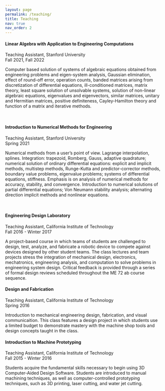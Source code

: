 ```yaml
---
layout: page
permalink: /teaching/
title: Teaching
nav: true
nav_order: 2
---
```


#### <span style="color:var(--global-theme-color)"><b>Linear Algebra with Application to Engineering Computations</b></span>
Teaching Assistant, Stanford University  
Fall 2021, Fall 2022

Computer based solution of systems of algebraic equations obtained from engineering problems and eigen-system analysis, Gaussian elimination, effect of round-off error, operation counts, banded matrices arising from discretization of differential equations, ill-conditioned matrices, matrix theory, least square solution of unsolvable systems, solution of non-linear algebraic equations, eigenvalues and eigenvectors, similar matrices, unitary and Hermitian matrices, positive definiteness, Cayley-Hamilton theory and function of a matrix and iterative methods.

<br/>

#### <span style="color:var(--global-theme-color)"><b>Introduction to Numerical Methods for Engineering</b></span>
Teaching Assistant, Stanford University  
Spring 2021

Numerical methods from a user’s point of view. Lagrange interpolation, splines. Integration: trapezoid, Romberg, Gauss, adaptive quadrature; numerical solution of ordinary differential equations: explicit and implicit methods, multistep methods, Runge-Kutta and predictor-corrector methods, boundary value problems, eigenvalue problems; systems of differential equations, stiffness. Emphasis is on analysis of numerical methods for accuracy, stability, and convergence. Introduction to numerical solutions of partial differential equations; Von Neumann stability analysis; alternating direction implicit methods and nonlinear equations.

<br/>

#### <span style="color:var(--global-theme-color)"><b>Engineering Design Laboratory</b></span>
Teaching Assistant, California Institute of Technology  
Fall 2016 -  Winter 2017

A project-based course in which teams of students are challenged to design, test, analyze, and fabricate a robotic device to compete against devices designed by other student teams. The class lectures and team projects stress the integration of mechanical design, electronics, mechatronics, engineering analysis, and computation to solve problems in engineering system design. Critical feedback is provided through a series of formal design reviews scheduled throughout the ME 72 ab course sequence. 

#### <span style="color:var(--global-theme-color)"><b>Design and Fabrication</b></span>
Teaching Assistant, California Institute of Technology  
Spring 2016

Introduction to mechanical engineering design, fabrication, and visual communicaition. This class features a design project in which students use a limited budget to demonstrate mastery with the machine shop tools and design concepts taught in the class. 

#### <span style="color:var(--global-theme-color)"><b>Introduction to Machine Prototyping</b></span>
Teaching Assistant, California Institute of Technology  
Fall 2015 - Winter 2016

Students acquire the fundamental skills necessary to begin using 3D Computer-Aided Design Software. Students are introduced to manual machining techniques, as well as computer-controlled prototyping techniques, such as 3D printing, laser cutting, and water jet cutting. 

